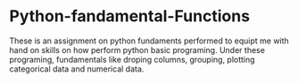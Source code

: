 # Python-fandamental-Functions
These is an assignment on python fundaments performed to equipt me with hand on skills on how perform python basic programing.
Under these programing, fundamentals like droping columns, grouping, plotting categorical data and numerical data.
